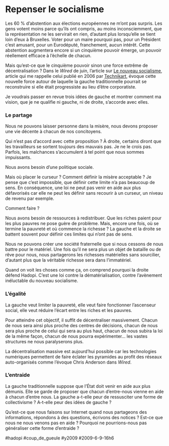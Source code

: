 # Repenser le socialisme

Les 60 % d’abstention aux élections européennes ne m’ont pas surpris. Les gens votent moins parce qu’ils ont compris, au moins inconsciemment, que la représentation ne les servirait en rien, d’autant plus lorsqu’elle se tient loin d’eux à Bruxelles. Voter pour un maire pourquoi pas, pour un Président c’est amusant, pour un Eurodéputé, franchement, aucun intérêt. Cette abstention augmentera encore si un cinquième pouvoir émerge, un pouvoir réellement efficace à l’échelle de chacun.

Mais qu’est-ce que le cinquième pouvoir sinon une force extrême de décentralisation ? Dans le *Wired* de juin, l’article sur [Le nouveau socialisme](http://www.wired.com/culture/culturereviews/magazine/17-06/nep_newsocialism), article qui me rappelle celui publié en 2006 par [Technikart](../../2006/2/interview-technikart.md), évoque cette nouvelle force autour de laquelle la gauche traditionnelle pourrait se reconstruire si elle était progressiste au lieu d’être corporatiste.

Je voudrais passer en revue trois idées de gauche et montrer comment ma vision, que je ne qualifie ni gauche, ni de droite, s’accorde avec elles.

### Le partage

Nous ne pouvons laisser personne dans la misère, nous devons proposer une vie décente à chacun de nos concitoyens.

Qui n’est pas d’accord avec cette proposition ? À droite, certains diront que les travailleurs se sortent toujours des mauvais pas. Je ne le crois pas. Parfois, les malchances s’accumulent à tel point que nous sommes impuissants.

Nous avons besoin d’une politique sociale.

Mais où placer le curseur ? Comment définir la misère acceptable ? Je pense que c’est impossible, que définir cette limite n’a pas beaucoup de sens. En conséquence, une loi ne peut pas venir en aide aux plus défavorisés car elle ne peut les définir sans recourir à un curseur, un niveau de revenu par exemple.

Comment faire ?

Nous avons besoin de ressources à redistribuer. Que les riches paient pour les plus pauvres ne pose guère de problème. Mais, encore une fois, où se termine la pauvreté et où commence la richesse ? La gauche et la droite se battent souvent pour définir ces limites qui n’ont pas de sens.

Nous ne pouvons créer une société fraternelle que si nous cessons de nous battre pour le matériel. Une fois qu’il ne sera plus un objet de bataille ou de rêve pour nous, nous partagerons les richesses matérielles sans sourcilier, d’autant plus que la véritable richesse sera dans l’immatériel.

Quand on voit les choses comme ça, on comprend pourquoi la droite défend Hadopi. C’est une loi contre la dématérialisation, contre l’avènement inéluctable du nouveau socialisme.

### L’égalité

La gauche veut limiter la pauvreté, elle veut faire fonctionner l’ascenseur social, elle veut réduire l’écart entre les riches et les pauvres.

Pour atteindre cet objectif, il suffit de décentraliser massivement. Chacun de nous sera ainsi plus proche des centres de décisions, chacun de nous sera plus proche de celui qui sera au plus haut, chacun de nous subira la loi de la même façon, chacun de nous pourra expérimenter… les vastes structures ne nous paralyserons plus.

La décentralisation massive est aujourd’hui possible car les technologies numériques permettent de faire éclater les pyramides au profit des réseaux auto-organisés comme l’évoque Chris Anderson dans *Wired*.

### L’entraide

La gauche traditionnelle suppose que l’État doit venir en aide aux plus démunis. Elle se garde de proposer que chacun d’entre-nous vienne en aide à chacun d’entre nous. La gauche a-t-elle peur de ressusciter une forme de collectivisme ? A-t-elle peur des idées de gauche ?

Qu’est-ce que nous faisons sur Internet quand nous partageons des informations, répondons à des questions, écrivons des notices ? Est-ce que nous ne nous venons pas en aide ? Pourquoi ne pourrions-nous pas généraliser cette forme d’entraide ?

#hadopi #coup_de_gueule #y2009 #2009-6-9-16h6
